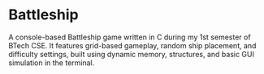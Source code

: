 # Battleship
A console-based Battleship game written in C during my 1st semester of BTech CSE. It features grid-based gameplay, random ship placement, and difficulty settings, built using dynamic memory, structures, and basic GUI simulation in the terminal.
